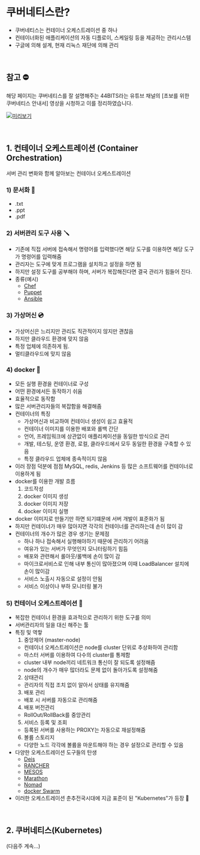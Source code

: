 # 쿠버네티스란?
- 쿠버네티스는 컨테이너 오케스트레이션 중 하나
- 컨테이너화된 애플리케이션의 자동 디플로이, 스케일링 등을 제공하는 관리시스템
- 구글에 의해 설계, 현재 리눅스 재단에 의해 관리

<br/>

## 참고 ⛔
해당 페이지는 쿠버네티스를 잘 설명해주는 44BITS라는 유튜브 채널의 [초보를 위한 쿠버네티스 안내서] 영상을 시청하고 이를 정리하였습니다.

[![미리보기](https://img.youtube.com/vi/Ia8IfowgU7s/0.jpg)](https://www.youtube.com/watch?v=Ia8IfowgU7s&list=PLIUCBpK1dpsNf1m-2kiosmfn2nXfljQgb)

<br/>

## 1. 컨테이너 오케스트레이션 (Container Orchestration)
서버 관리 변화와 함께 알아보는 컨테이너 오케스트레이션


### 1) 문서화 📃
- .txt
- .ppt
- .pdf


### 2) 서버관리 도구 사용 🪛
- 기존에 직접 서버에 접속해서 명령어를 입력했다면 해당 도구를 이용하면 해당 도구가 명령어를 입력해줌
- 관리자는 도구에 맞게 프로그램을 설치하고 설정을 하면 됨
- 하지만 설정 도구를 공부해야 하며, 서버가 복잡해진다면 결국 관리가 힘들어 진다.
- 종류(예시)  
  - [Chef](https://docs.chef.io/platform_overview/)
  - [Puppet](https://puppet.com/docs/puppet/7/puppet_overview.html)
  - [Ansible](https://www.redhat.com/ko/technologies/management/ansible/what-is-ansible) 


### 3) 가상머신 💿
- 가상머신은 느리지만 관리도 직관적이지 않지만 괜찮음
- 하지만 클라우드 환경에 맞지 않음
- 특정 업체에 의존하게 됨.
- 멀티클라우드에 맞지 않음


### 4) docker 🐋
- 모든 실행 환경을 컨테이너로 구성
- 어떤 환경에서든 동작하기 쉬움
- 효율적으로 동작함
- 많은 서버관리자들의 복잡함을 해결해줌
- 컨테이너의 특징
  - 가상머신과 비교하여 컨테이너 생성이 쉽고 효율적
  - 컨테이너 이미지를 이용한 배포와 롤백 간단
  - 언어, 프레임워크에 상관없이 애플리케이션을 동일한 방식으로 관리
  - 개발, 테스팅, 운영 환경, 로컬, 클라우드에서 모두 동일한 환경을 구축할 수 있음
  - 특정 클라우드 업체에 종속적이지 않음
- 이러 장점 덕분에 점점 MySQL, redis, Jenkins 등 많은 소프트웨어를 컨테이너로 이용하게 됨
- docker를 이용한 개발 흐름 
  1) 코드작성
  2) docker 이미지 생성
  3) docker 이미지 저장
  4) docker 이미지 실행
- docker 이미지로 만들기만 하면 되기떄문에 서버 개발이 표준화가 됨
- 하지만 컨테이너가 매우 많아지면 각각의 컨테이너를 관리하는데 손이 많이 감
- 컨테이너의 개수가 많은 경우 생기는 문제점
  - 하나 하나 접속해서 실행해야하기 때문에 관리하기 어려움
  - 여유가 있는 서버가 무엇인지 모니터링하기 힘듬
  - 배포와 관련해서 롤아웃/롤백에 손이 많이 감
  - 마이크로서비스로 인해 내부 통신이 많아졌으며 이때 LoadBalancer 설치에 손이 많이감
  - 서비스 노출시 자동으로 설정이 안됨
  - 서비스 이상이나 부하 모니터링 불가


### 5) 컨테이너 오케스트레이션 🎻
- 복잡한 컨테이너 환경을 효과적으로 관리하기 위한 도구를 의미
- 서버관리자의 일을 대신 해주는 툴
- 특징 및 역핳
  1) 중앙제어 (master-node)
    - 컨테이너 오케스트레이션은 node를 cluster 단위로 추상화하여 관리함
    - 마스터 서버를 이용하여 다수의 cluster를 통제함
    - cluster 내부 node끼리 네트워크 통신이 잘 되도록 설정해줌
    - node의 개수가 매우 많더라도 문제 없이 돌아가도록 설정해줌
  2) 상태관리 
    - 관리자의 직접 조치 없이 알아서 상태를 유지해줌
  3) 배포 관리
    - 배포 시 서버를 자동으로 관리해줌 
  4) 배포 버전관리
    - RollOut/RollBack를 중앙관리
  5) 서비스 등록 및 조회
    - 등록된 서버를 사용하는 PROXY는 자동으로 재설정해줌 
  6) 볼륨 스토리지
    - 다양한 노드 각각에 볼륨을 마운트해야 하는 경우 설정으로 관리할 수 있음
- 다양한 오케스트레이션 도구들의 탄생
  - [Deis](https://github.com/deis/deis)
  - [RANCHER](https://rancher.com/why-rancher)
  - [MESOS](https://mesos.apache.org/)
  - [Marathon](https://mesosphere.github.io/marathon/)
  - [Nomad](https://www.nomadproject.io/)
  - [docker Swarm](https://docs.docker.com/engine/swarm/)
- 이러한 오케스트레이션 춘추전국시대에 지금 표준이 된 "Kubernetes"가 등장 🌅

<br/>

## 2. 쿠버네티스(Kubernetes)
(다음주 계속...)

